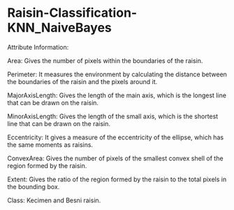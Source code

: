# Raisin-Classification-KNN_NaiveBayes

Attribute Information:

Area: Gives the number of pixels within the boundaries of the raisin.

Perimeter: It measures the environment by calculating the distance between the boundaries of the raisin and the pixels around it.

MajorAxisLength: Gives the length of the main axis, which is the longest line that can be drawn on the raisin.

MinorAxisLength: Gives the length of the small axis, which is the shortest line that can be drawn on the raisin.

Eccentricity: It gives a measure of the eccentricity of the ellipse, which has the same moments as raisins.

ConvexArea: Gives the number of pixels of the smallest convex shell of the region formed by the raisin.

Extent: Gives the ratio of the region formed by the raisin to the total pixels in the bounding box.

Class: Kecimen and Besni raisin.
